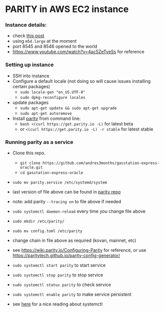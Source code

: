 # PARITY in AWS EC2 instance

### Instance details:

- check [this post](https://ethereum.stackexchange.com/a/59038)
- using `m5d.large` at the moment
- port 8545 and 8546 opened to the world
- https://www.youtube.com/watch?v=4ac5ZeTveSs for reference

### Setting up instance

- SSH into instance
- Configure a default locale (not doing so will cause issues installing certain packages)
  - `sudo locale-gen "en_US.UTF-8"`
  - `sudo dpkg-reconfigure locales`
- update packages
  - `sudo apt-get update && sudo apt-get upgrade`
  - `sudo apt-get autoremove`
- Install [parity](https://github.com/paritytech/parity) from command line:
  - `bash <(curl https://get.parity.io -L)` for latest beta
  - or `<(curl https://get.parity.io -L) -r stable` for latest stable

### Running parity as a service
- Clone this repo.
  - `git clone https://github.com/andres3months/gasstation-express-oracle.git`
  - `cd gasstation-express-oracle`
- `sudo mv parity.service /etc/systemd/system`
- last version of file above can be found in [parity repo](https://github.com/paritytech/parity/blob/master/scripts/parity.service)
- note: add parity `--tracing on` to file above if needed
- `sudo systemctl daemon-reload` every time you change file above
- `sudo mkdir /etc/parity/`
- `sudo mv config.toml /etc/parity`
- change chain in file above as required (kovan, mainnet, etc)
- see https://wiki.parity.io/Configuring-Parity
  for reference, or use
	https://paritytech.github.io/parity-config-generator/

- `sudo systemctl start parity` to start service
- `sudo systemctl stop parity` to stop service
- `sudo systemctl status parity` to check service
- `sudo systemctl enable parity` to make service persistent

- see [here](https://www.digitalocean.com/community/tutorials/how-to-use-systemctl-to-manage-systemd-services-and-units) for a nice reading about systemctl
